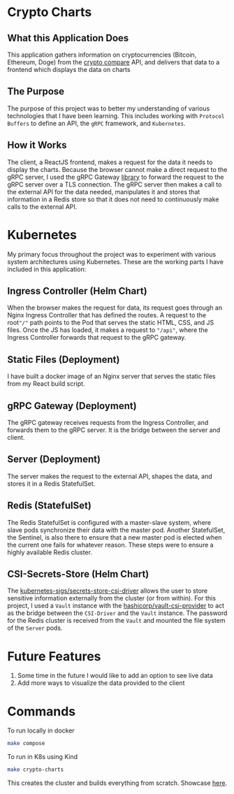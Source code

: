 # Crypto Charts

## What this Application Does
This application gathers information on cryptocurrencies (Bitcoin, Ethereum, Doge) from the [crypto compare](https://www.cryptocompare.com/) API, and delivers that data to a frontend which displays the data on charts

## The Purpose
The purpose of this project was to better my understanding of various technologies that I have been learning. This includes working with `Protocol Buffers` to define an API, the `gRPC` framework, and `Kubernetes`.

## How it Works
The client, a ReactJS frontend, makes a request for the data it needs to display the charts. Because the browser cannot make a direct request to the gRPC server, I used the gRPC Gateway [library](https://github.com/grpc-ecosystem/grpc-gateway) to forward the request to the gRPC server over a TLS connection. The gRPC server then makes a call to the external API for the data needed, manipulates it and stores that information in a Redis store so that it does not need to continuously make calls to the external API.

# Kubernetes
My primary focus throughout the project was to experiment with various system architectures using Kubernetes. These are the working parts I have included in this application:

## Ingress Controller (Helm Chart)
When the browser makes the request for data, its request goes through an Nginx Ingress Controller that has defined the routes. A request to the root`"/"` path points to the Pod that serves the static HTML, CSS, and JS files. Once the JS has loaded, it makes a request to `"/api"`, where the Ingress Controller forwards that request to the gRPC gateway.

## Static Files (Deployment)
I have built a docker image of an Nginx server that serves the static files from my React build script.

## gRPC Gateway (Deployment)
The gRPC gateway receives requests from the Ingress Controller, and forwards them to the gRPC server. It is the bridge between the server and client.

## Server (Deployment)
The server makes the request to the external API, shapes the data, and stores it in a Redis StatefulSet.

## Redis (StatefulSet)
The Redis StatefulSet is configured with a master-slave system, where slave pods synchronize their data with the master pod. Another StatefulSet, the Sentinel, is also there to ensure that a new master pod is elected when the current one fails for whatever reason. These steps were to ensure a highly available Redis cluster.

## CSI-Secrets-Store (Helm Chart)
The [kubernetes-sigs/secrets-store-csi-driver](https://github.com/kubernetes-sigs/secrets-store-csi-driver) allows the user to store sensitive information externally from the cluster (or from within). For this project, I used a `Vault` instance with the [hashicorp/vault-csi-provider](https://github.com/hashicorp/vault-csi-provider) to act as the bridge between the `CSI-Driver` and the `Vault` instance. The password for the Redis cluster is received from the `Vault` and mounted the file system of the `Server` pods.

# Future Features
1. Some time in the future I would like to add an option to see live data
2. Add more ways to visualize the data provided to the client


# Commands
To run locally in docker
```bash
make compose
```

To run in K8s using Kind
```bash
make crypto-charts
```
This creates the cluster and builds everything from scratch. Showcase [here](https://www.youtube.com/watch?v=EyPOwkIa48s).